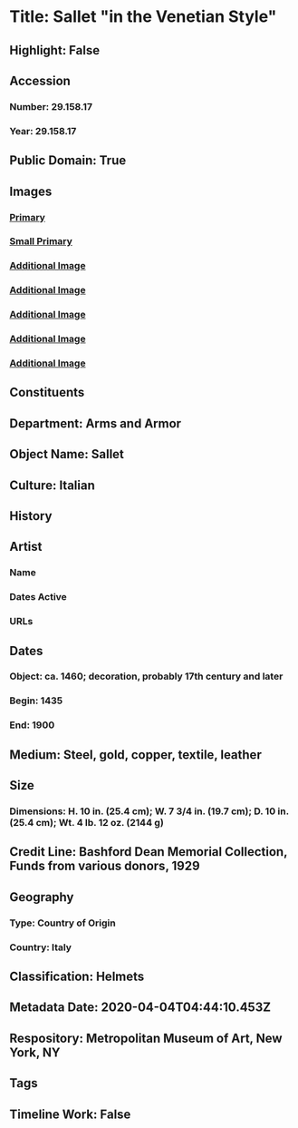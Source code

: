 # Title: Sallet "in the Venetian Style"
## Highlight: False
## Accession
### Number: 29.158.17
### Year: 29.158.17
## Public Domain: True
## Images
### [Primary](https://images.metmuseum.org/CRDImages/aa/original/DP22327.jpg)
### [Small Primary](https://images.metmuseum.org/CRDImages/aa/web-large/DP22327.jpg)
### [Additional Image](https://images.metmuseum.org/CRDImages/aa/original/29.158.17_001AA2015.jpg)
### [Additional Image](https://images.metmuseum.org/CRDImages/aa/original/29.158.17_004AA2015.jpg)
### [Additional Image](https://images.metmuseum.org/CRDImages/aa/original/29.158.17_005AA2015.jpg)
### [Additional Image](https://images.metmuseum.org/CRDImages/aa/original/29.158.17_008AA2015.jpg)
### [Additional Image](https://images.metmuseum.org/CRDImages/aa/original/29.158.17_011AA2015.jpg)
## Constituents
## Department: Arms and Armor
## Object Name: Sallet
## Culture: Italian
## History
## Artist
### Name
### Dates Active
### URLs
## Dates
### Object: ca. 1460; decoration, probably 17th century and later
### Begin: 1435
### End: 1900
## Medium: Steel, gold, copper, textile, leather
## Size
### Dimensions: H. 10 in. (25.4 cm); W. 7 3/4 in. (19.7 cm); D. 10 in. (25.4 cm); Wt. 4 lb. 12 oz. (2144 g)
## Credit Line: Bashford Dean Memorial Collection, Funds from various donors, 1929
## Geography
### Type: Country of Origin
### Country: Italy
## Classification: Helmets
## Metadata Date: 2020-04-04T04:44:10.453Z
## Respository: Metropolitan Museum of Art, New York, NY
## Tags
## Timeline Work: False
